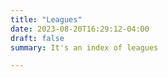 ```yaml
---
title: "Leagues"
date: 2023-08-20T16:29:12-04:00
draft: false
summary: It's an index of leagues

---
```


